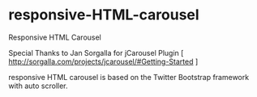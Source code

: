 responsive-HTML-carousel
========================

Responsive HTML Carousel

Special Thanks to Jan Sorgalla for jCarousel Plugin [ http://sorgalla.com/projects/jcarousel/#Getting-Started ]

responsive HTML carousel is based on the Twitter Bootstrap framework with auto scroller.

